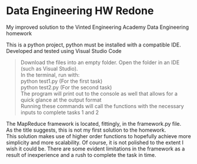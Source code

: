 # Data Engineering HW Redone
My improved solution to the Vinted Engineering Academy Data Engineering homework   

This is a python project, python must be installed with a compatible IDE.
Developed and tested using Visual Studio Code  

>Download the files into an empty folder. Open the folder in an IDE (such as Visual Studio).   
In the terminal, run with:  
python test1.py   (For the first task)  
python test2.py   (For the second task)   
The program will print out to the console as well that allows for a quick glance at the output format  
Running these commands will call the functions with the necessary inputs to complete tasks 1 and 2   

The MapReduce framework is located, fittingly, in the framework.py file.  
As the title suggests, this is not my first solution to the homework.  
This solution makes use of higher order functions to hopefully achieve more simplicity and more scalability.
Of course, it is not polished to the extent I wish it could be. There are some evident limitations in the framework as a result of inexperience and a rush to complete the task in time. 
